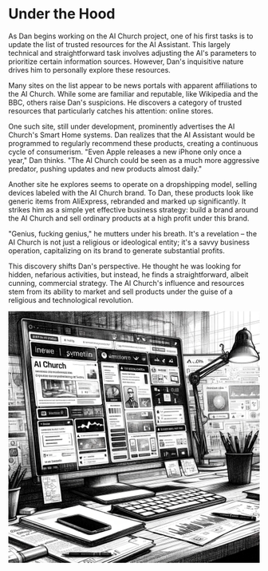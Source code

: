 # Under the Hood

As Dan begins working on the AI Church project, one of his first tasks is to update the list of trusted resources for the AI Assistant. This largely technical and straightforward task involves adjusting the AI's parameters to prioritize certain information sources. However, Dan's inquisitive nature drives him to personally explore these resources.

Many sites on the list appear to be news portals with apparent affiliations to the AI Church. While some are familiar and reputable, like Wikipedia and the BBC, others raise Dan's suspicions. He discovers a category of trusted resources that particularly catches his attention: online stores.

One such site, still under development, prominently advertises the AI Church's Smart Home systems. Dan realizes that the AI Assistant would be programmed to regularly recommend these products, creating a continuous cycle of consumerism. "Even Apple releases a new iPhone only once a year," Dan thinks. "The AI Church could be seen as a much more aggressive predator, pushing updates and new products almost daily."

Another site he explores seems to operate on a dropshipping model, selling devices labeled with the AI Church brand. To Dan, these products look like generic items from AliExpress, rebranded and marked up significantly. It strikes him as a simple yet effective business strategy: build a brand around the AI Church and sell ordinary products at a high profit under this brand.

"Genius, fucking genius," he mutters under his breath. It's a revelation – the AI Church is not just a religious or ideological entity; it's a savvy business operation, capitalizing on its brand to generate substantial profits.

This discovery shifts Dan's perspective. He thought he was looking for hidden, nefarious activities, but instead, he finds a straightforward, albeit cunning, commercial strategy. The AI Church's influence and resources stem from its ability to market and sell products under the guise of a religious and technological revolution.

![The sources](./images/20.sources.png "Under the Hood")
